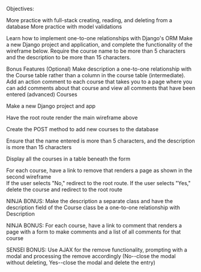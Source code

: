 Objectives:

More practice with full-stack creating, reading, and deleting from a database
More practice with model validations

Learn how to implement one-to-one relationships with Django's ORM
Make a new Django project and application, and complete the functionality of the wireframe below. Require the course name to be more than 5 characters and the description to be more than 15 characters.

Bonus Features (Optional)
Make description a one-to-one relationship with the Course table rather than a column in the course table (intermediate).
Add an action comment to each course that takes you to a page where you can add comments about that course and view all comments that have been entered (advanced)
Courses

 Make a new Django project and app  

 Have the root route render the main wireframe above  

 Create the POST method to add new courses to the database  

 Ensure that the name entered is more than 5 characters, and the description is more than 15 characters  

 Display all the courses in a table beneath the form  

 For each course, have a link to remove that renders a page as shown in the second wireframe  
 If the user selects "No," redirect to the root route. If the user selects "Yes," delete the course and redirect to the root route  

 NINJA BONUS: Make the description a separate class and have the description field of the Course class be a one-to-one relationship with Description  

 NINJA BONUS: For each course, have a link to comment that renders a page with a form to make comments and a list of all comments for that course  
 
 SENSEI BONUS: Use AJAX for the remove functionality, prompting with a modal and processing the remove accordingly (No--close the modal without deleting, Yes--close the modal and delete the entry)